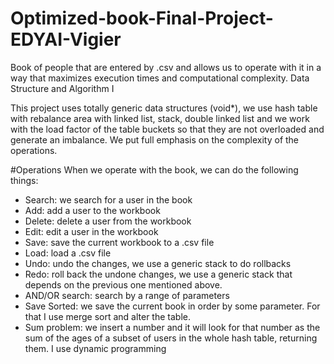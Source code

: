 # Optimized-book-Final-Project-EDYAI-Vigier
Book of people that are entered by .csv and allows us to operate with it in a way that maximizes execution times and computational complexity. Data Structure and Algorithm I

This project uses totally generic data structures (void*), we use hash table with rebalance area with linked list,
stack, double linked list and we work with the load factor of the table buckets so that they are not overloaded and 
generate an imbalance. We put full emphasis on the complexity of the operations.

#Operations
When we operate with the book, we can do the following things:
- Search: we search for a user in the book
- Add: add a user to the workbook
- Delete: delete a user from the workbook
- Edit: edit a user in the workbook
- Save: save the current workbook to a .csv file
- Load: load a .csv file
- Undo: undo the changes, we use a generic stack to do rollbacks
- Redo: roll back the undone changes, we use a generic stack that depends on the previous one mentioned above.
- AND/OR search: search by a range of parameters
- Save Sorted: we save the current book in order by some parameter. For that I use merge sort and alter the table.
- Sum problem: we insert a number and it will look for that number as the sum of the ages of a subset of users in
               the whole hash table, returning them. I use dynamic programming
